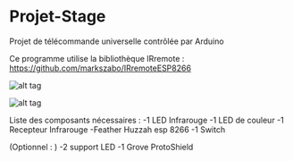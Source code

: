 # Projet-Stage
Projet de télécommande universelle contrôlée par Arduino

Ce programme utilise la bibliothèque IRremote : https://github.com/markszabo/IRremoteESP8266

![alt tag](https://user-images.githubusercontent.com/39366401/40787534-2884d036-64ee-11e8-9586-2d007c10d1d0.jpg)

![alt tag](https://user-images.githubusercontent.com/39366401/40617223-feee57ea-628d-11e8-8608-f2b6cc4f1bfe.png)

Liste des composants nécessaires :
-1 LED Infrarouge 
-1 LED de couleur
-1 Recepteur Infrarouge
-Feather Huzzah esp 8266
-1 Switch

(Optionnel : )
-2 support LED
-1 Grove ProtoShield
